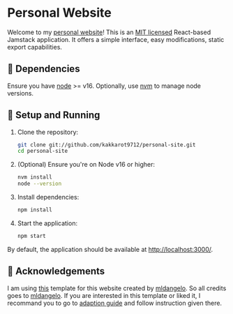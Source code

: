 # Personal Website

Welcome to my [personal website](https://vikalpg.in)! This is an [MIT licensed](https://github.com/mldangelo/personal-site/blob/main/LICENSE) React-based Jamstack application. It offers a simple interface, easy modifications, static export capabilities.

## 🔧 Dependencies

Ensure you have [node](https://nodejs.org/) >= v16. Optionally, use [nvm](https://github.com/nvm-sh/nvm#installing-and-updating) to manage node versions.

## 🚀 Setup and Running

1. Clone the repository:

   ```bash
   git clone git://github.com/kakkarot9712/personal-site.git
   cd personal-site
   ```

2. (Optional) Ensure you're on Node v16 or higher:

   ```bash
   nvm install
   node --version
   ```

3. Install dependencies:

   ```bash
   npm install
   ```

4. Start the application:

   ```bash
   npm start
   ```

By default, the application should be available at [http://localhost:3000/](http://localhost:3000/).

## 🙌 Acknowledgements

I am using [this](https://github.com/mldangelo/personal-site) template for this website created by [mldangelo](https://github.com/mldangelo). So all credits goes to [mldangelo](https://github.com/mldangelo). If you are interested in this template or liked it, I recommand you to go to [adaption guide](https://github.com/mldangelo/personal-site/blob/main/docs/adapting-guide.md) and follow instruction given there.
